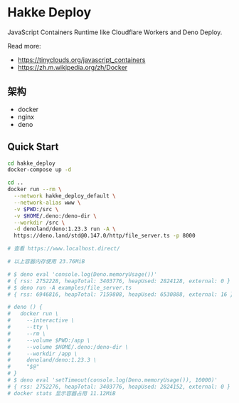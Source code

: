 # Hakke Deploy

JavaScript Containers Runtime like Cloudflare Workers and Deno Deploy.

Read more:

- https://tinyclouds.org/javascript_containers
- https://zh.m.wikipedia.org/zh/Docker

## 架构

- docker
- nginx
- deno

## Quick Start

```bash
cd hakke_deploy
docker-compose up -d

cd ..
docker run --rm \
  --network hakke_deploy_default \
  --network-alias www \
  -v $PWD:/src \
  -v $HOME/.deno:/deno-dir \
  --workdir /src \
  -d denoland/deno:1.23.3 run -A \
  https://deno.land/std@0.147.0/http/file_server.ts -p 8000

# 查看 https://www.localhost.direct/

# 以上容器内存使用 23.76MiB

# $ deno eval 'console.log(Deno.memoryUsage())'
# { rss: 2752228, heapTotal: 3403776, heapUsed: 2824128, external: 0 }
# $ deno run -A examples/file_server.ts
# { rss: 6946816, heapTotal: 7159808, heapUsed: 6530888, external: 16 }

# deno () {
#   docker run \
#     --interactive \
#     --tty \
#     --rm \
#     --volume $PWD:/app \
#     --volume $HOME/.deno:/deno-dir \
#     --workdir /app \
#     denoland/deno:1.23.3 \
#     "$@"
# }
# $ deno eval 'setTimeout(console.log(Deno.memoryUsage()), 10000)'
# { rss: 2752276, heapTotal: 3403776, heapUsed: 2824152, external: 0 }
# docker stats 显示容器占用 11.12MiB
```
